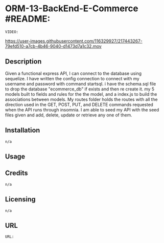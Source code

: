 # ORM-13-BackEnd-E-Commerce #README:

    VIDEO:
    

https://user-images.githubusercontent.com/116329927/217443267-79efd510-a7cb-4b46-9040-d1473d7a1c32.mov


    
## Description
Given a functional express API, I can connect to the database using sequelize. I have written the config connection to connect with my username and password with command startsql. i have the schema.sql file to drop the database "ecommerce_db" if exists and then re create it. my 5 models built to fields and rules for the the model, and a index.js to build the associations between models. My routes folder holds the routes with all the direction used in the GET, POST, PUT, and DELETE commands requested when the API runs through insomnia. I am able to seed my API with the seed files given and add, delete, update or retrieve any one of them.

 ## Installation
    n/a

## Usage
  
## Credits
    n/a

## Licensing
    n/a
        
## URL 
   
    URL: 
   

